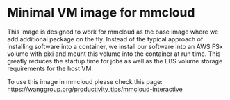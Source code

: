 # Minimal VM image for mmcloud

This image is designed to work for mmcloud as the base image where we add additional package on the fly. Instead of the typical approach of installing software into a container, we install our software into an AWS FSx volume with pixi and mount this volume into the container at run time.  This greatly reduces the startup time for jobs as well as the EBS volume storage requirements for the host VM.

To use this image in mmcloud please check this page: https://wanggroup.org/productivity_tips/mmcloud-interactive
